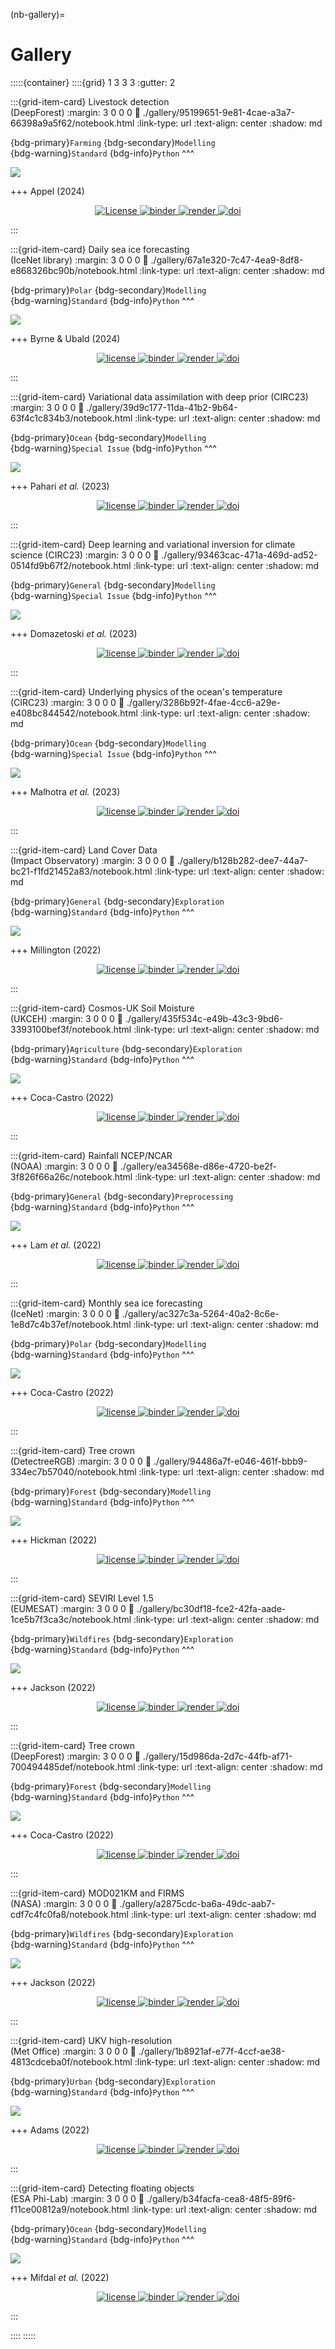 (nb-gallery)=
# Gallery

:::::{container}
::::{grid} 1 3 3 3
:gutter: 2

:::{grid-item-card} Livestock detection <br> (DeepForest)
:margin: 3 0 0 0
:link: ./gallery/95199651-9e81-4cae-a3a7-66398a9a5f62/notebook.html
:link-type: url
:text-align: center
:shadow: md

{bdg-primary}`Farming`
{bdg-secondary}`Modelling`
<br>
{bdg-warning}`Standard`
{bdg-info}`Python`
^^^

<img src="https://github.com/eds-book-gallery/95199651-9e81-4cae-a3a7-66398a9a5f62/blob/postprint/images/thumbnail.png?raw=True"/>

+++
Appel (2024)

<p align="center">
    <a href="https://github.com/eds-book-gallery/95199651-9e81-4cae-a3a7-66398a9a5f62/blob/main/LICENSE">
        <img alt="License" src="https://img.shields.io/badge/License-MIT-yellow.svg">
    </a>
    <a href="http://mybinder.org/v2/gh/eds-book-gallery/95199651-9e81-4cae-a3a7-66398a9a5f62/main?labpath=notebook.ipynb">
        <img alt="binder" src="https://mybinder.org/badge_logo.svg">
    </a>
    <a href="https://github.com/eds-book-gallery/95199651-9e81-4cae-a3a7-66398a9a5f62/actions/workflows/render.yaml">
        <img alt="render" src="https://github.com/eds-book-gallery/95199651-9e81-4cae-a3a7-66398a9a5f62/actions/workflows/render.yaml/badge.svg">
    </a>
    <a href="https://zenodo.org/badge/latestdoi/880931043">
        <img alt="doi" src="https://zenodo.org/badge/880931043.svg">
    </a>
    <br/>
</p>
:::

:::{grid-item-card} Daily sea ice forecasting <br> (IceNet library)
:margin: 3 0 0 0
:link: ./gallery/67a1e320-7c47-4ea9-8df8-e868326bc90b/notebook.html
:link-type: url
:text-align: center
:shadow: md

{bdg-primary}`Polar`
{bdg-secondary}`Modelling`
<br>
{bdg-warning}`Standard`
{bdg-info}`Python`
^^^

<img src="https://github.com/eds-book-gallery/67a1e320-7c47-4ea9-8df8-e868326bc90b/blob/main/images/thumbnail.png?raw=True"/>

+++
Byrne & Ubald (2024)

<p align="center">
    <a href="https://github.com/eds-book-gallery/67a1e320-7c47-4ea9-8df8-e868326bc90b/blob/main/LICENSE">
        <img alt="license" src="https://img.shields.io/badge/license-MIT-yellow.svg">
    </a>
    <a href="http://mybinder.org/v2/gh/eds-book-gallery/67a1e320-7c47-4ea9-8df8-e868326bc90b/main?labpath=notebook.ipynb">
        <img alt="binder" src="https://mybinder.org/badge_logo.svg">
    </a>
    <a href="https://github.com/eds-book-gallery/67a1e320-7c47-4ea9-8df8-e868326bc90b/actions/workflows/render.yaml">
        <img alt="render" src="https://github.com/eds-book-gallery/67a1e320-7c47-4ea9-8df8-e868326bc90b/actions/workflows/render.yaml/badge.svg">
    </a>
    <a href="https://zenodo.org/badge/latestdoi/777128102">
        <img alt="doi" src="https://zenodo.org/badge/777128102.svg">
    </a>
    <br/>
</p>
:::

:::{grid-item-card} Variational data assimilation with deep prior (CIRC23)
:margin: 3 0 0 0
:link: ./gallery/39d9c177-11da-41b2-9b64-63f4c1c834b3/notebook.html
:link-type: url
:text-align: center
:shadow: md

{bdg-primary}`Ocean`
{bdg-secondary}`Modelling`
<br>
{bdg-warning}`Special Issue`
{bdg-info}`Python`
^^^

<img src="https://github.com/eds-book-gallery/39d9c177-11da-41b2-9b64-63f4c1c834b3/blob/main/images/thumbnail.png?raw=True"/>

+++
Pahari *et al.* (2023)

<p align="center">
    <a href="https://github.com/eds-book-gallery/39d9c177-11da-41b2-9b64-63f4c1c834b3/blob/main/LICENSE">
        <img alt="license" src="https://img.shields.io/badge/license-MIT-yellow.svg">
    </a>
    <a href="http://mybinder.org/v2/gh/eds-book-gallery/39d9c177-11da-41b2-9b64-63f4c1c834b3/main?labpath=notebook.ipynb">
        <img alt="binder" src="https://mybinder.org/badge_logo.svg">
    </a>
    <a href="https://github.com/eds-book-gallery/39d9c177-11da-41b2-9b64-63f4c1c834b3/actions/workflows/render.yaml">
        <img alt="render" src="https://github.com/eds-book-gallery/39d9c177-11da-41b2-9b64-63f4c1c834b3/actions/workflows/render.yaml/badge.svg">
    </a>
    <a href="https://zenodo.org/badge/latestdoi/643572395">
        <img alt="doi" src="https://zenodo.org/badge/643572395.svg">
    </a>
    <br/>
</p>
:::

:::{grid-item-card} Deep learning and variational inversion for climate science (CIRC23)
:margin: 3 0 0 0
:link: ./gallery/93463cac-471a-469d-ad52-0514fd9b67f2/notebook.html
:link-type: url
:text-align: center
:shadow: md

{bdg-primary}`General`
{bdg-secondary}`Modelling`
<br>
{bdg-warning}`Special Issue`
{bdg-info}`Python`
^^^

<img src="https://github.com/eds-book-gallery/93463cac-471a-469d-ad52-0514fd9b67f2/blob/main/images/thumbnail.png?raw=True"/>

+++
Domazetoski *et al.* (2023)

<p align="center">
    <a href="https://github.com/eds-book-gallery/93463cac-471a-469d-ad52-0514fd9b67f2/blob/main/LICENSE">
        <img alt="license" src="https://img.shields.io/badge/license-MIT-yellow.svg">
    </a>
    <a href="https://notebooks.gesis.org/binder/v2/gh/eds-book-gallery/93463cac-471a-469d-ad52-0514fd9b67f2/main?labpath=notebook.ipynb">
        <img alt="binder" src="https://mybinder.org/badge_logo.svg">
    </a>
    <a href="https://github.com/eds-book-gallery/93463cac-471a-469d-ad52-0514fd9b67f2/actions/workflows/render.yaml">
        <img alt="render" src="https://github.com/eds-book-gallery/93463cac-471a-469d-ad52-0514fd9b67f2/actions/workflows/render.yaml/badge.svg">
    </a>
    <a href="https://zenodo.org/badge/latestdoi/638641256">
        <img alt="doi" src="https://zenodo.org/badge/638641256.svg">
    </a>
    <br/>
</p>
:::

:::{grid-item-card} Underlying physics of the ocean's temperature <br> (CIRC23)
:margin: 3 0 0 0
:link: ./gallery/3286b92f-4fae-4cc6-a29e-e408bc844542/notebook.html
:link-type: url
:text-align: center
:shadow: md

{bdg-primary}`Ocean`
{bdg-secondary}`Modelling`
<br>
{bdg-warning}`Special Issue`
{bdg-info}`Python`
^^^

<img src="https://github.com/eds-book-gallery/3286b92f-4fae-4cc6-a29e-e408bc844542/blob/main/images/thumbnail.png?raw=True"/>

+++
Malhotra *et al.* (2023)

<p align="center">
    <a href="https://github.com/eds-book-gallery/3286b92f-4fae-4cc6-a29e-e408bc844542/blob/main/LICENSE">
        <img alt="license" src="https://img.shields.io/badge/license-MIT-yellow.svg">
    </a>
    <a href="http://mybinder.org/v2/gh/eds-book-gallery/3286b92f-4fae-4cc6-a29e-e408bc844542/main?labpath=notebook.ipynb">
        <img alt="binder" src="https://mybinder.org/badge_logo.svg">
    </a>
    <a href="https://github.com/eds-book-gallery/3286b92f-4fae-4cc6-a29e-e408bc844542/actions/workflows/render.yaml">
        <img alt="render" src="https://github.com/eds-book-gallery/3286b92f-4fae-4cc6-a29e-e408bc844542/actions/workflows/render.yaml/badge.svg">
    </a>
    <a href="https://zenodo.org/badge/latestdoi/636822482">
        <img alt="doi" src="https://zenodo.org/badge/636822482.svg">
    </a>
    <br/>
</p>
:::

:::{grid-item-card} Land Cover Data <br> (Impact Observatory)
:margin: 3 0 0 0
:link: ./gallery/b128b282-dee7-44a7-bc21-f1fd21452a83/notebook.html
:link-type: url
:text-align: center
:shadow: md

{bdg-primary}`General`
{bdg-secondary}`Exploration`
<br>
{bdg-warning}`Standard`
{bdg-info}`Python`
^^^

<img src="https://github.com/eds-book-gallery/b128b282-dee7-44a7-bc21-f1fd21452a83/blob/main/images/thumbnail.png?raw=True"/>

+++
Millington (2022)

<p align="center">
    <a href="https://github.com/eds-book-gallery/b128b282-dee7-44a7-bc21-f1fd21452a83/blob/main/LICENSE">
        <img alt="license" src="https://img.shields.io/badge/license-MIT-yellow.svg">
    </a>
    <a href="http://mybinder.org/v2/gh/eds-book-gallery/b128b282-dee7-44a7-bc21-f1fd21452a83/main?labpath=notebook.ipynb">
        <img alt="binder" src="https://mybinder.org/badge_logo.svg">
    </a>
    <a href="https://github.com/eds-book-gallery/b128b282-dee7-44a7-bc21-f1fd21452a83/actions/workflows/render.yaml">
        <img alt="render" src="https://github.com/eds-book-gallery/b128b282-dee7-44a7-bc21-f1fd21452a83/actions/workflows/render.yaml/badge.svg">
    </a>
    <a href="https://zenodo.org/badge/latestdoi/514340098">
        <img alt="doi" src="https://zenodo.org/badge/514340098.svg">
    </a>
    <br/>
</p>
:::

:::{grid-item-card} Cosmos-UK Soil Moisture <br> (UKCEH)
:margin: 3 0 0 0
:link: ./gallery/435f534c-e49b-43c3-9bd6-3393100bef3f/notebook.html
:link-type: url
:text-align: center
:shadow: md

{bdg-primary}`Agriculture`
{bdg-secondary}`Exploration`
<br>
{bdg-warning}`Standard`
{bdg-info}`Python`
^^^

<img src="https://github.com/eds-book-gallery/435f534c-e49b-43c3-9bd6-3393100bef3f/blob/main/images/thumbnail.png?raw=True"/>

+++
Coca-Castro (2022)

<p align="center">
    <a href="https://github.com/eds-book-gallery/435f534c-e49b-43c3-9bd6-3393100bef3f/blob/main/LICENSE">
        <img alt="license" src="https://img.shields.io/badge/license-MIT-yellow.svg">
    </a>
    <a href="http://mybinder.org/v2/gh/eds-book-gallery/435f534c-e49b-43c3-9bd6-3393100bef3f/main?labpath=notebook.ipynb">
        <img alt="binder" src="https://mybinder.org/badge_logo.svg">
    </a>
    <a href="https://github.com/eds-book-gallery/435f534c-e49b-43c3-9bd6-3393100bef3f/actions/workflows/render.yaml">
        <img alt="render" src="https://github.com/eds-book-gallery/435f534c-e49b-43c3-9bd6-3393100bef3f/actions/workflows/render.yaml/badge.svg">
    </a>
    <a href="https://zenodo.org/badge/latestdoi/493432867">
        <img alt="doi" src="https://zenodo.org/badge/493432867.svg">
    </a>
    <br/>
</p>
:::

:::{grid-item-card} Rainfall NCEP/NCAR <br> (NOAA)
:margin: 3 0 0 0
:link: ./gallery/ea34568e-d86e-4720-be2f-3f826f66a26c/notebook.html
:link-type: url
:text-align: center
:shadow: md

{bdg-primary}`General`
{bdg-secondary}`Preprocessing`
<br>
{bdg-warning}`Standard`
{bdg-info}`Python`
^^^

<img src="https://github.com/eds-book-gallery/ea34568e-d86e-4720-be2f-3f826f66a26c/blob/main/images/thumbnail.png?raw=True"/>

+++
Lam *et al.* (2022)

<p align="center">
    <a href="https://github.com/eds-book-gallery/ea34568e-d86e-4720-be2f-3f826f66a26c/blob/main/LICENSE">
        <img alt="license" src="https://img.shields.io/badge/license-MIT-yellow.svg">
    </a>
    <a href="http://mybinder.org/v2/gh/eds-book-gallery/ea34568e-d86e-4720-be2f-3f826f66a26c/main?labpath=notebook.ipynb">
        <img alt="binder" src="https://mybinder.org/badge_logo.svg">
    </a>
    <a href="https://github.com/eds-book-gallery/ea34568e-d86e-4720-be2f-3f826f66a26c/actions/workflows/render.yaml">
        <img alt="render" src="https://github.com/eds-book-gallery/ea34568e-d86e-4720-be2f-3f826f66a26c/actions/workflows/render.yaml/badge.svg">
    </a>
    <a href="https://zenodo.org/badge/latestdoi/497888281">
        <img alt="doi" src="https://zenodo.org/badge/497888281.svg">
    </a>
    <br/>
</p>
:::

:::{grid-item-card} Monthly sea ice forecasting <br> (IceNet)
:margin: 3 0 0 0
:link: ./gallery/ac327c3a-5264-40a2-8c6e-1e8d7c4b37ef/notebook.html
:link-type: url
:text-align: center
:shadow: md

{bdg-primary}`Polar`
{bdg-secondary}`Modelling`
<br>
{bdg-warning}`Standard`
{bdg-info}`Python`
^^^

<img src="https://github.com/eds-book-gallery/ac327c3a-5264-40a2-8c6e-1e8d7c4b37ef/blob/main/images/thumbnail.png?raw=True"/>

+++
Coca-Castro (2022)

<p align="center">
    <a href="https://github.com/eds-book-gallery/ac327c3a-5264-40a2-8c6e-1e8d7c4b37ef/blob/main/LICENSE">
        <img alt="license" src="https://img.shields.io/badge/license-MIT-yellow.svg">
    </a>
    <a href="http://mybinder.org/v2/gh/eds-book-gallery/ac327c3a-5264-40a2-8c6e-1e8d7c4b37ef/main?labpath=notebook.ipynb">
        <img alt="binder" src="https://mybinder.org/badge_logo.svg">
    </a>
    <a href="https://github.com/eds-book-gallery/ac327c3a-5264-40a2-8c6e-1e8d7c4b37ef/actions/workflows/render.yaml">
        <img alt="render" src="https://github.com/eds-book-gallery/ac327c3a-5264-40a2-8c6e-1e8d7c4b37ef/actions/workflows/render.yaml/badge.svg">
    </a>
    <a href="https://zenodo.org/badge/latestdoi/493604358">
        <img alt="doi" src="https://zenodo.org/badge/493604358.svg">
    </a>
    <br/>
</p>
:::

:::{grid-item-card} Tree crown <br> (DetectreeRGB)
:margin: 3 0 0 0
:link: ./gallery/94486a7f-e046-461f-bbb9-334ec7b57040/notebook.html
:link-type: url
:text-align: center
:shadow: md

{bdg-primary}`Forest`
{bdg-secondary}`Modelling`
<br>
{bdg-warning}`Standard`
{bdg-info}`Python`
^^^

<img src="https://github.com/eds-book-gallery/94486a7f-e046-461f-bbb9-334ec7b57040/blob/main/images/thumbnail.png?raw=True"/>

+++
Hickman (2022)

<p align="center">
    <a href="https://github.com/eds-book-gallery/94486a7f-e046-461f-bbb9-334ec7b57040/blob/main/LICENSE">
        <img alt="license" src="https://img.shields.io/badge/license-MIT-yellow.svg">
    </a>
    <a href="http://mybinder.org/v2/gh/eds-book-gallery/94486a7f-e046-461f-bbb9-334ec7b57040/main?labpath=notebook.ipynb">
        <img alt="binder" src="https://mybinder.org/badge_logo.svg">
    </a>
    <a href="https://github.com/eds-book-gallery/94486a7f-e046-461f-bbb9-334ec7b57040/actions/workflows/render.yaml">
        <img alt="render" src="https://github.com/eds-book-gallery/94486a7f-e046-461f-bbb9-334ec7b57040/actions/workflows/render.yaml/badge.svg">
    </a>
    <a href="https://zenodo.org/badge/latestdoi/493595755">
        <img alt="doi" src="https://zenodo.org/badge/493595755.svg">
    </a>
    <br/>
</p>
:::

:::{grid-item-card} SEVIRI Level 1.5 <br> (EUMESAT)
:margin: 3 0 0 0
:link: ./gallery/bc30df18-fce2-42fa-aade-1ce5b7f3ca3c/notebook.html
:link-type: url
:text-align: center
:shadow: md

{bdg-primary}`Wildfires`
{bdg-secondary}`Exploration`
<br>
{bdg-warning}`Standard`
{bdg-info}`Python`
^^^

<img src="https://github.com/eds-book-gallery/bc30df18-fce2-42fa-aade-1ce5b7f3ca3c/blob/main/images/thumbnail.png?raw=True"/>

+++
Jackson (2022)

<p align="center">
    <a href="https://github.com/eds-book-gallery/bc30df18-fce2-42fa-aade-1ce5b7f3ca3c/blob/main/LICENSE">
        <img alt="license" src="https://img.shields.io/badge/license-MIT-yellow.svg">
    </a>
    <a href="http://mybinder.org/v2/gh/eds-book-gallery/bc30df18-fce2-42fa-aade-1ce5b7f3ca3c/main?labpath=notebook.ipynb">
        <img alt="binder" src="https://mybinder.org/badge_logo.svg">
    </a>
    <a href="https://github.com/eds-book-gallery/bc30df18-fce2-42fa-aade-1ce5b7f3ca3c/actions/workflows/render.yaml/badge.svg">
        <img alt="render" src="https://github.com/eds-book-gallery/bc30df18-fce2-42fa-aade-1ce5b7f3ca3c/actions/workflows/render.yaml/badge.svg">
    </a>
    <a href="https://zenodo.org/badge/latestdoi/493620192">
        <img alt="doi" src="https://zenodo.org/badge/493620192.svg">
    </a>
    <br/>
</p>
:::

:::{grid-item-card} Tree crown <br> (DeepForest)
:margin: 3 0 0 0
:link: ./gallery/15d986da-2d7c-44fb-af71-700494485def/notebook.html
:link-type: url
:text-align: center
:shadow: md

{bdg-primary}`Forest`
{bdg-secondary}`Modelling`
<br>
{bdg-warning}`Standard`
{bdg-info}`Python`
^^^

<img src="https://github.com/eds-book-gallery/15d986da-2d7c-44fb-af71-700494485def/blob/main/images/thumbnail.png?raw=True"/>

+++
Coca-Castro (2022)

<p align="center">
    <a href="https://github.com/eds-book-gallery/15d986da-2d7c-44fb-af71-700494485def/blob/main/LICENSE">
        <img alt="license" src="https://img.shields.io/badge/license-MIT-yellow.svg">
    </a>
    <a href="http://mybinder.org/v2/gh/eds-book-gallery/15d986da-2d7c-44fb-af71-700494485def/main?labpath=notebook.ipynb">
        <img alt="binder" src="https://mybinder.org/badge_logo.svg">
    </a>
    <a href="https://github.com/eds-book-gallery/15d986da-2d7c-44fb-af71-700494485def/actions/workflows/render.yaml">
        <img alt="render" src="https://github.com/eds-book-gallery/15d986da-2d7c-44fb-af71-700494485def/actions/workflows/render.yaml/badge.svg">
    </a>
    <a href="https://zenodo.org/badge/latestdoi/493442887">
        <img alt="doi" src="https://zenodo.org/badge/493442887.svg">
    </a>
    <br/>
</p>
:::

:::{grid-item-card} MOD021KM and FIRMS <br> (NASA)
:margin: 3 0 0 0
:link: ./gallery/a2875cdc-ba6a-49dc-aab7-cdf7c4fc0fa8/notebook.html
:link-type: url
:text-align: center
:shadow: md

{bdg-primary}`Wildfires`
{bdg-secondary}`Exploration`
<br>
{bdg-warning}`Standard`
{bdg-info}`Python`
^^^

<img src="https://github.com/eds-book-gallery/a2875cdc-ba6a-49dc-aab7-cdf7c4fc0fa8/blob/main/images/thumbnail.png?raw=True"/>

+++
Jackson (2022)

<p align="center">
    <a href="https://github.com/eds-book-gallery/a2875cdc-ba6a-49dc-aab7-cdf7c4fc0fa8/blob/main/LICENSE">
        <img alt="license" src="https://img.shields.io/badge/license-MIT-yellow.svg">
    </a>
    <a href="http://mybinder.org/v2/gh/eds-book-gallery/a2875cdc-ba6a-49dc-aab7-cdf7c4fc0fa8/main?labpath=notebook.ipynb">
        <img alt="binder" src="https://mybinder.org/badge_logo.svg">
    </a>
    <a href="https://github.com/eds-book-gallery/a2875cdc-ba6a-49dc-aab7-cdf7c4fc0fa8/actions/workflows/render.yaml">
        <img alt="render" src="https://github.com/eds-book-gallery/a2875cdc-ba6a-49dc-aab7-cdf7c4fc0fa8/actions/workflows/render.yaml/badge.svg">
    </a>
    <a href="https://zenodo.org/badge/latestdoi/493609384">
        <img alt="doi" src="https://zenodo.org/badge/493609384.svg">
    </a>
    <br/>
</p>
:::

:::{grid-item-card} UKV high-resolution <br> (Met Office)
:margin: 3 0 0 0
:link: ./gallery/1b8921af-e77f-4ccf-ae38-4813cdceba0f/notebook.html
:link-type: url
:text-align: center
:shadow: md

{bdg-primary}`Urban`
{bdg-secondary}`Exploration`
<br>
{bdg-warning}`Standard`
{bdg-info}`Python`
^^^

<img src="https://github.com/eds-book-gallery/1b8921af-e77f-4ccf-ae38-4813cdceba0f/blob/main/images/thumbnail.png?raw=True"/>

+++
Adams (2022)

<p align="center">
    <a href="https://github.com/eds-book-gallery/1b8921af-e77f-4ccf-ae38-4813cdceba0f/blob/main/LICENSE">
        <img alt="license" src="https://img.shields.io/badge/license-MIT-yellow.svg">
    </a>
    <a href="http://mybinder.org/v2/gh/eds-book-gallery/1b8921af-e77f-4ccf-ae38-4813cdceba0f/main?labpath=1b8921af-e77f-4ccf-ae38-4813cdceba0f.ipynb">
        <img alt="binder" src="https://mybinder.org/badge_logo.svg">
    </a>
    <a href="https://github.com/eds-book-gallery/1b8921af-e77f-4ccf-ae38-4813cdceba0f/actions/workflows/render.yaml">
        <img alt="render" src="https://github.com/eds-book-gallery/1b8921af-e77f-4ccf-ae38-4813cdceba0f/actions/workflows/render.yaml/badge.svg">
    </a>
    <a href="https://zenodo.org/badge/latestdoi/493606224">
        <img alt="doi" src="https://zenodo.org/badge/493606224.svg">
    </a>
    <br/>
</p>
:::

:::{grid-item-card} Detecting floating objects <br> (ESA Phi-Lab)
:margin: 3 0 0 0
:link: ./gallery/b34facfa-cea8-48f5-89f6-f11ce00812a9/notebook.html
:link-type: url
:text-align: center
:shadow: md

{bdg-primary}`Ocean`
{bdg-secondary}`Modelling`
<br>
{bdg-warning}`Standard`
{bdg-info}`Python`
^^^

<img src="https://github.com/eds-book-gallery/b34facfa-cea8-48f5-89f6-f11ce00812a9/blob/main/images/thumbnail.png?raw=True"/>

+++
Mifdal *et al.* (2022)

<p align="center">
    <a href="https://github.com/eds-book-gallery/b34facfa-cea8-48f5-89f6-f11ce00812a9/blob/main/LICENSE">
        <img alt="license" src="https://img.shields.io/badge/license-MIT-yellow.svg">
    </a>
    <a href="http://mybinder.org/v2/gh/eds-book-gallery/b34facfa-cea8-48f5-89f6-f11ce00812a9/main?labpath=notebook.ipynb">
        <img alt="binder" src="https://mybinder.org/badge_logo.svg">
    </a>
    <a href="https://github.com/eds-book-gallery/b34facfa-cea8-48f5-89f6-f11ce00812a9/actions/workflows/render.yaml">
        <img alt="render" src="https://github.com/eds-book-gallery/b34facfa-cea8-48f5-89f6-f11ce00812a9/actions/workflows/render.yaml/badge.svg">
    </a>
    <a href="https://zenodo.org/badge/latestdoi/493600192">
        <img alt="doi" src="https://zenodo.org/badge/493600192.svg">
    </a>
    <br/>
</p>
:::

::::
:::::